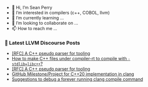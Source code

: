- 👋 Hi, I’m Sean Perry
- 👀 I’m interested in compilers (c++, COBOL, llvm)
- 🌱 I’m currently learning ...
- 💞️ I’m looking to collaborate on ...
- 📫 How to reach me ...

<!---
s66perry/s66perry is a ✨ special ✨ repository because its `README.md` (this file) appears on your GitHub profile.
You can click the Preview link to take a look at your changes.
--->
### 📕 Latest LLVM Discourse Posts

<!-- DISCOURSE-LLVM:START -->
- [[RFC] A C++ pseudo parser for tooling](https://discourse.llvm.org/t/rfc-a-c-pseudo-parser-for-tooling/59217/34)
- [How to make C++ files under compiler-rt to compile with `-stdlib=libc++`?](https://discourse.llvm.org/t/how-to-make-c-files-under-compiler-rt-to-compile-with-stdlib-libc/60482/1)
- [[RFC] A C++ pseudo parser for tooling](https://discourse.llvm.org/t/rfc-a-c-pseudo-parser-for-tooling/59217/33)
- [GitHub Milestone/Project for C++20 implementation in clang](https://discourse.llvm.org/t/github-milestone-project-for-c-20-implementation-in-clang/5809/19)
- [Suggestions to debug a forever running clang compile command](https://discourse.llvm.org/t/suggestions-to-debug-a-forever-running-clang-compile-command/60420/7)
<!-- DISCOURSE-LLVM:END -->

